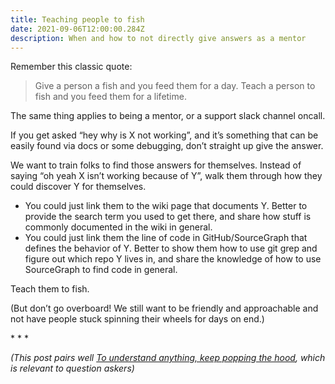 ```yaml
---
title: Teaching people to fish
date: 2021-09-06T12:00:00.284Z
description: When and how to not directly give answers as a mentor
---
```


Remember this classic quote:

> Give a person a fish and you feed them for a day. Teach a person to fish and you feed them for a lifetime.

The same thing applies to being a mentor, or a support slack channel oncall.

If you get asked “hey why is X not working”, and it’s something that can be
easily found via docs or some debugging, don’t straight up give the answer.

We want to train folks to find those answers for themselves. Instead of saying
“oh yeah X isn’t working because of Y”, walk them through how they could discover
Y for themselves.

- You could just link them to the wiki page that documents Y. Better to provide
  the search term you used to get there, and share how stuff is commonly
  documented in the wiki in general.
- You could just link them the line of code in GitHub/SourceGraph that defines
  the behavior of Y. Better to show them how to use git grep and figure out which
  repo Y lives in, and share the knowledge of how to use SourceGraph to find code
  in general.

Teach them to fish.

(But don’t go overboard! We still want to be friendly and approachable and not
have people stuck spinning their wheels for days on end.)

\* * *

_(This post pairs well [To understand anything, keep popping the hood][pop-the-hood],
which is relevant to question askers)_

[pop-the-hood]: https://blog.larah.me/pop-the-hood/